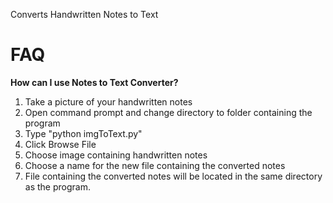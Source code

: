 Converts Handwritten Notes to Text

# FAQ
**How can I use Notes to Text Converter?**  
1. Take a picture of your handwritten notes
2. Open command prompt and change directory to folder containing the program
3. Type "python imgToText.py"
4. Click Browse File
5. Choose image containing handwritten notes
6. Choose a name for the new file containing the converted notes
7. File containing the converted notes will be located in the same directory as the program.
